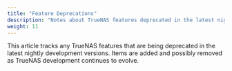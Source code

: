 ```yaml
---
title: "Feature Deprecations"
description: "Notes about TrueNAS features deprecated in the latest nightly releases."
weight: 11
---
```


This article tracks any TrueNAS features that are being deprecated in the latest nightly development versions.
Items are added and possibly removed as TrueNAS development continues to evolve.
